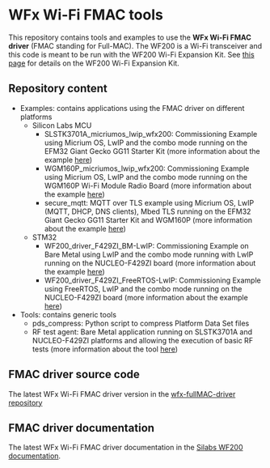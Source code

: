 # WFx Wi-Fi FMAC tools

This repository contains tools and examples to use the **WFx Wi-Fi FMAC driver**
(FMAC standing for Full-MAC). The WF200 is a Wi-Fi transceiver and this code is
meant to be run with the WF200 Wi-Fi Expansion Kit. See [this page](https://www.silabs.com/products/development-tools/wireless/wi-fi/wf200-expansion-kit)
for details on the WF200 Wi-Fi Expansion Kit.

## Repository content

* Examples: contains applications using the FMAC driver on different platforms
  * Silicon Labs MCU
    * SLSTK3701A_micriumos_lwip_wfx200: Commissioning Example using Micrium OS, LwIP and the combo mode running
    on the EFM32 Giant Gecko GG11 Starter Kit (more information about the example [here](./Examples/SiliconLabs/SLSTK3701A_micriumos_lwip_wfx200/README.md))
    * WGM160P_micriumos_lwip_wfx200: Commissioning Example using Micrium OS, LwIP and the combo mode running
    on the WGM160P Wi-Fi Module Radio Board (more information about the example [here](./Examples/SiliconLabs/WGM160P_micriumos_lwip_wfx200/README.md))
	* secure_mqtt: MQTT over TLS example using Micrium OS, LwIP (MQTT, DHCP, DNS clients), Mbed TLS running
    on the EFM32 Giant Gecko GG11 Starter Kit and WGM160P (more information about the example [here](./Examples/SiliconLabs/secure_mqtt/README.md))
  * STM32
    * WF200_driver_F429ZI_BM-LwIP: Commissioning Example on Bare Metal using LwIP and the combo mode running with LwIP running on the
    NUCLEO-F429ZI board (more information about the example [here](./Examples/STM32/Projects/WF200_driver_F429ZI_BM-LwIP/README.md))
    * WF200_driver_F429ZI_FreeRTOS-LwIP: Commissioning Example using FreeRTOS, LwIP and the combo mode running
    on the NUCLEO-F429ZI board (more information about the example [here](./Examples/STM32/Projects/WF200_driver_F429ZI_FreeRTOS-LwIP/README.md))
* Tools: contains generic tools
  * pds_compress: Python script to compress Platform Data Set files
  * RF test agent: Bare Metal application running on SLSTK3701A and NUCLEO-F429ZI platforms and
  allowing the execution of basic RF tests (more information about the tool [here](./Tools/RF_test_agent/README.md))


## FMAC driver source code

The latest WFx Wi-Fi FMAC driver version in the [wfx-fullMAC-driver repository](https://github.com/SiliconLabs/wfx-fullMAC-driver)

## FMAC driver documentation

The latest WFx Wi-Fi FMAC driver documentation in the [Silabs WF200 documentation](https://docs.silabs.com/wifi/wf200/rtos/latest/index).
